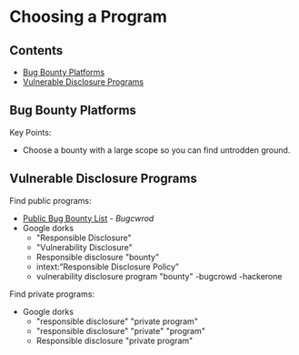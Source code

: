 <!-- omit in toc -->
# Choosing a Program

<!-- omit in toc -->
## Contents
- [Bug Bounty Platforms](#bug-bounty-platforms)
- [Vulnerable Disclosure Programs](#vulnerable-disclosure-programs)

## Bug Bounty Platforms

Key Points:
- Choose a bounty with a large scope so you can find untrodden ground.

## Vulnerable Disclosure Programs

Find public programs:
- [Public Bug Bounty List](https://www.bugcrowd.com/bug-bounty-list/) - _Bugcwrod_
- Google dorks
  - "Responsible Disclosure"
  - "Vulnerability Disclosure"
  - Responsible disclosure "bounty"
  - intext:”Responsible Disclosure Policy”
  - vulnerability disclosure program "bounty" -bugcrowd -hackerone

Find private programs:
- Google dorks
  - "responsible disclosure" "private program"
  - "responsible disclosure" "private" "program"
  - Responsible disclosure "private program"
